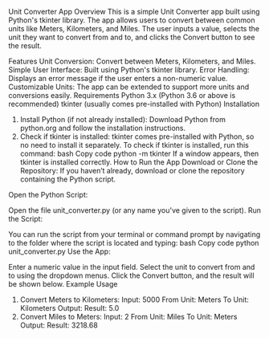 Unit Converter App
Overview
This is a simple Unit Converter app built using Python's tkinter library. The app allows users to convert between common units like Meters, Kilometers, and Miles. The user inputs a value, selects the unit they want to convert from and to, and clicks the Convert button to see the result.

Features
Unit Conversion: Convert between Meters, Kilometers, and Miles.
Simple User Interface: Built using Python's tkinter library.
Error Handling: Displays an error message if the user enters a non-numeric value.
Customizable Units: The app can be extended to support more units and conversions easily.
Requirements
Python 3.x (Python 3.6 or above is recommended)
tkinter (usually comes pre-installed with Python)
Installation
1. Install Python (if not already installed):
Download Python from python.org and follow the installation instructions.
2. Check if tkinter is installed:
tkinter comes pre-installed with Python, so no need to install it separately.
To check if tkinter is installed, run this command:
bash
Copy code
python -m tkinter
If a window appears, then tkinter is installed correctly.
How to Run the App
Download or Clone the Repository: If you haven’t already, download or clone the repository containing the Python script.

Open the Python Script:

Open the file unit_converter.py (or any name you've given to the script).
Run the Script:

You can run the script from your terminal or command prompt by navigating to the folder where the script is located and typing:
bash
Copy code
python unit_converter.py
Use the App:

Enter a numeric value in the input field.
Select the unit to convert from and to using the dropdown menus.
Click the Convert button, and the result will be shown below.
Example Usage
1. Convert Meters to Kilometers:
Input: 5000
From Unit: Meters
To Unit: Kilometers
Output: Result: 5.0
2. Convert Miles to Meters:
Input: 2
From Unit: Miles
To Unit: Meters
Output: Result: 3218.68
